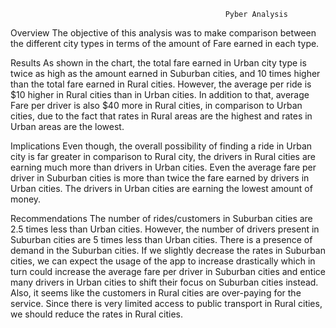 				                                    Pyber Analysis
Overview
The objective of this analysis was to make comparison between the different city types in terms of the amount of Fare earned in each type.

Results
As shown in the chart, the total fare earned in Urban city type is twice as high as the amount earned in Suburban cities, and 10 times higher than the total fare earned in Rural cities.  However, the average per ride is $10 higher in Rural cities than in Urban cities.  In addition to that, average Fare per driver is also $40 more in Rural cities, in comparison to Urban cities, due to the fact that rates in Rural areas are the highest and rates in Urban areas are the lowest.


 
Implications
Even though, the overall possibility of finding a ride in Urban city is far greater in comparison to Rural city, the drivers in Rural cities are earning much more than drivers in Urban cities. Even the average fare per driver in Suburban cities is more than twice the fare earned by drivers in Urban cities. The drivers in Urban cities are earning the lowest amount of money. 

Recommendations
The number of rides/customers in Suburban cities are 2.5 times less than Urban cities.  However, the number of drivers present in Suburban cities are 5 times less than Urban cities.  There is a presence of demand in the Suburban cities.  If we slightly decrease the rates in Suburban cities, we can expect the usage of the app to increase drastically which in turn could increase the average fare per driver in Suburban cities and entice many drivers in Urban cities to shift their focus on Suburban cities instead.  
Also, it seems like the customers in Rural cities are over-paying for the service.  Since there is very limited access to public transport in Rural cities, we should reduce the rates in Rural cities. 

